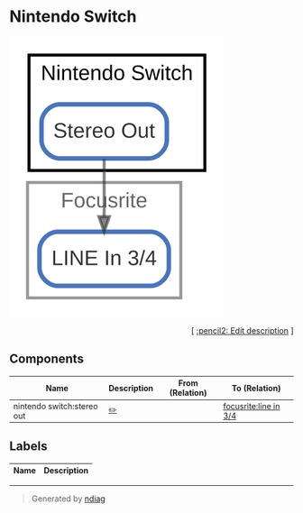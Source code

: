 # Nintendo Switch

![view](node-nintendo_switch.svg)



<p align="right">
  [ <a href="../ndiag.descriptions/_node-nintendo_switch.md">:pencil2: Edit description</a> ]
</p>

## Components

| Name | Description | From (Relation) | To (Relation) |
| --- | --- | --- | --- |
| nintendo switch:stereo out |  <a href="../ndiag.descriptions/_component-nintendo_switch_stereo_out.md">:pencil2:</a> |  | [focusrite:line in 3/4](node-focusrite.md) |

## Labels

| Name | Description |
| --- | --- |

---

> Generated by [ndiag](https://github.com/k1LoW/ndiag)

